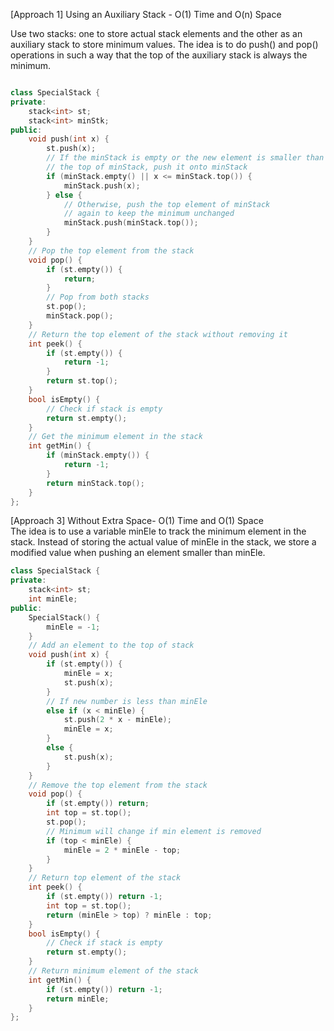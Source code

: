 <p>[Approach 1] Using an Auxiliary Stack - O(1) Time and O(n) Space
<p>Use two stacks: one to store actual stack elements and the other as an auxiliary stack to store minimum values. The idea is to do push() and pop() operations in such a way that the top of the auxiliary stack is always the minimum.</p></p>

```cpp

class SpecialStack {
private:
    stack<int> st;
    stack<int> minStk;
public:
    void push(int x) {
        st.push(x);
        // If the minStack is empty or the new element is smaller than 
        // the top of minStack, push it onto minStack
        if (minStack.empty() || x <= minStack.top()) {
            minStack.push(x);
        } else {
            // Otherwise, push the top element of minStack 
            // again to keep the minimum unchanged
            minStack.push(minStack.top());
        }
    }
    // Pop the top element from the stack
    void pop() {
        if (st.empty()) {
            return;
        }
        // Pop from both stacks
        st.pop();
        minStack.pop();
    }
    // Return the top element of the stack without removing it
    int peek() {
        if (st.empty()) {
            return -1;
        }
        return st.top();
    }
    bool isEmpty() {
        // Check if stack is empty
        return st.empty();
    }
    // Get the minimum element in the stack
    int getMin() {
        if (minStack.empty()) {
            return -1;
        }
        return minStack.top();
    }
};
```

<p>[Approach 3] Without Extra Space- O(1) Time and O(1) Space
<br>The idea is to use a variable minEle to track the minimum element in the stack. Instead of storing the actual value of minEle in the stack, we store a modified value when pushing an element smaller than minEle.</p>

```cpp
class SpecialStack {
private:
    stack<int> st;
    int minEle; 
public:
    SpecialStack() {
        minEle = -1;
    }
    // Add an element to the top of stack
    void push(int x) {
        if (st.empty()) {
            minEle = x;
            st.push(x);
        }
        // If new number is less than minEle
        else if (x < minEle) {
            st.push(2 * x - minEle);
            minEle = x;
        }
        else {
            st.push(x);
        }
    }
    // Remove the top element from the stack
    void pop() {
        if (st.empty()) return;
        int top = st.top();
        st.pop();
        // Minimum will change if min element is removed
        if (top < minEle) {
            minEle = 2 * minEle - top;
        }
    }
    // Return top element of the stack
    int peek() {
        if (st.empty()) return -1;
        int top = st.top();
        return (minEle > top) ? minEle : top;
    }
    bool isEmpty() {
        // Check if stack is empty
        return st.empty();
    }
    // Return minimum element of the stack
    int getMin() {
        if (st.empty()) return -1;
        return minEle;
    }
};

